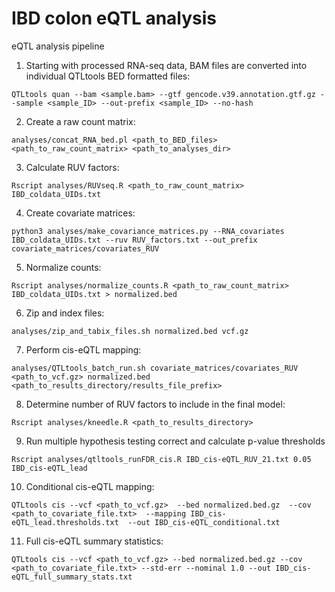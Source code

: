 IBD colon eQTL analysis
=======================

eQTL analysis pipeline


1. Starting with processed RNA-seq data, BAM files are converted into individual QTLtools BED formatted files:
```
QTLtools quan --bam <sample.bam> --gtf gencode.v39.annotation.gtf.gz --sample <sample_ID> --out-prefix <sample_ID> --no-hash
```

2. Create a raw count matrix:
```
analyses/concat_RNA_bed.pl <path_to_BED_files> <path_to_raw_count_matrix> <path_to_analyses_dir>
```

3. Calculate RUV factors:
```
Rscript analyses/RUVseq.R <path_to_raw_count_matrix> IBD_coldata_UIDs.txt
```

4. Create covariate matrices:
```
python3 analyses/make_covariance_matrices.py --RNA_covariates IBD_coldata_UIDs.txt --ruv RUV_factors.txt --out_prefix covariate_matrices/covariates_RUV
```

5. Normalize counts:
```
Rscript analyses/normalize_counts.R <path_to_raw_count_matrix> IBD_coldata_UIDs.txt > normalized.bed
```

6. Zip and index files:
```
analyses/zip_and_tabix_files.sh normalized.bed vcf.gz
```

7. Perform cis-eQTL mapping:
```
analyses/QTLtools_batch_run.sh covariate_matrices/covariates_RUV <path_to_vcf.gz> normalized.bed <path_to_results_directory/results_file_prefix>
```

8. Determine number of RUV factors to include in the final model:
```
Rscript analyses/kneedle.R <path_to_results_directory>
```

9. Run multiple hypothesis testing correct and calculate p-value thresholds
```
Rscript analyses/qtltools_runFDR_cis.R IBD_cis-eQTL_RUV_21.txt 0.05 IBD_cis-eQTL_lead
```

10. Conditional cis-eQTL mapping:
```
QTLtools cis --vcf <path_to_vcf.gz>  --bed normalized.bed.gz  --cov <path_to_covariate_file.txt>  --mapping IBD_cis-eQTL_lead.thresholds.txt  --out IBD_cis-eQTL_conditional.txt
```

11. Full cis-eQTL summary statistics:
```
QTLtools cis --vcf <path_to_vcf.gz> --bed normalized.bed.gz --cov <path_to_covariate_file.txt> --std-err --nominal 1.0 --out IBD_cis-eQTL_full_summary_stats.txt
```
